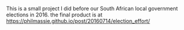 This is a small project I did before our South African local government elections in 2016. the final product is at https://philmassie.github.io/post/20160714/election_effort/
